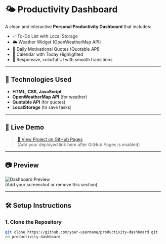 # 🌤️ Productivity Dashboard

A clean and interactive **Personal Productivity Dashboard** that includes:

- ✅ To-Do List with Local Storage
- 🌦️ Weather Widget (OpenWeatherMap API)
- 📜 Daily Motivational Quotes (Quotable API)
- 📅 Calendar with Today Highlighted
- 📱 Responsive, colorful UI with smooth transitions

---

## 🔧 Technologies Used

- **HTML**, **CSS**, **JavaScript**
- **OpenWeatherMap API** (for weather)
- **Quotable API** (for quotes)
- **LocalStorage** (to save tasks)

---

## 🚀 Live Demo

> [🔗 View Project on GitHub Pages](#)  
(Add your deployed link here after GitHub Pages is enabled)

---

## 📷 Preview

![Dashboard Preview](./preview.png)  
(Add your screenshot or remove this section)

---

## 🛠️ Setup Instructions

### 1. Clone the Repository

```bash
git clone https://github.com/your-username/productivity-dashboard.git
cd productivity-dashboard
